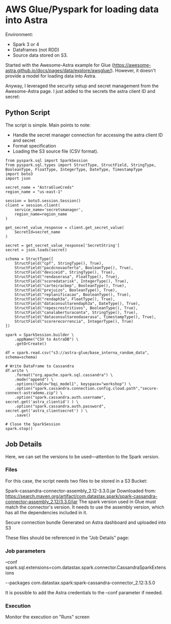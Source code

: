 # AWS Glue/Pyspark for loading data into Astra

Environment:

- Spark 3 or 4
- Dataframes (not RDD)
- Source data stored on S3.

Started with the Awesome-Astra example for Glue (https://awesome-astra.github.io/docs/pages/data/explore/awsglue/). However, it doesn't provide a model for loading data into Astra.

Anyway, I leveraged the security setup and secret management from the Awesome-Astra page. I just added to the secrets the astra client ID and secret:


## Python Script

The script is simple. Main points to note:

- Handle the secret manager connection for accessing the astra client ID and secret
- Format specification
- Loading the S3 source file (CSV format).

```
from pyspark.sql import SparkSession
from pyspark.sql.types import StructType, StructField, StringType, BooleanType, FloatType, IntegerType, DateType, TimestampType
import boto3
import json

secret_name = "AstraGlueCreds"
region_name = "us-east-1"

session = boto3.session.Session()
client = session.client(
    service_name='secretsmanager',
    region_name=region_name
)

get_secret_value_response = client.get_secret_value(
    SecretId=secret_name
)

secret = get_secret_value_response['SecretString']
secret = json.loads(secret)

schema = StructType([
    StructField("cpf", StringType(), True),
    StructField("pacdcnovaoferta", BooleanType(), True),
    StructField("deviceid", StringType(), True),
    StructField("rendaserasa", FloatType(), True),
    StructField("scoredatarisk", IntegerType(), True),
    StructField("carteiracbep", BooleanType(), True),
    StructField("prejuizo", BooleanType(), True),
    StructField("replanificacao", BooleanType(), True),
    StructField("rendaph3a", FloatType(), True),
    StructField("dataconsultarendaph3a", DateType(), True),
    StructField("repescrestritivos", BooleanType(), True),
    StructField("canalaberturaconta", StringType(), True),
    StructField("dataconsultarendaserasa", TimestampType(), True),
    StructField("scorerecorrencia", IntegerType(), True)
])

spark = SparkSession.builder \
    .appName("CSV to AstraDB") \
    .getOrCreate()

df = spark.read.csv("s3://astra-glue/base_interna_random_data", schema=schema)

# Write DataFrame to Cassandra
df.write \
    .format("org.apache.spark.sql.cassandra") \
    .mode("append") \
    .options(table="bqi_model1", keyspace="workshop") \
    .option("spark.cassandra.connection.config.cloud.path","secure-connect-astrademo.zip") \
    .option("spark.cassandra.auth.username", secret.get('astra_clientid') ) \
    .option("spark.cassandra.auth.password", secret.get('astra_clientsecret') ) \
    .save()

# Close the SparkSession
spark.stop()
```

## Job Details

Here, we can set the versions to be used—attention to the Spark version.



### Files
For this case, the script needs two files to be stored in a S3 Bucket:

Spark-cassandra-connector-assembly_2.12-3.3.0.jar
Downloaded from: https://search.maven.org/artifact/com.datastax.spark/spark-cassandra-connector-assembly_2.12/3.3.0/jar
The spark version used in Glue must match the connector's version.
It needs to use the assembly version, which has all the dependencies included in it.

Secure connection bundle
Generated on Astra dashboard and uploaded into S3

These files should be referenced in the "Job Details" page:


### Job parameters

–conf
spark.sql.extensions=com.datastax.spark.connector.CassandraSparkExtensions

--packages
com.datastax.spark:spark-cassandra-connector_2.12:3.5.0


It is possible to add the Astra credentials to the –conf parameter if needed.

### Execution

Monitor the execution on "Runs" screen
